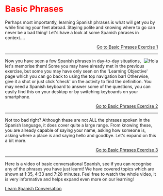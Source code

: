 <h1 style="color:red;">Basic Phrases</h1>

<p> Perhaps most importantly, learning Spanish phrases is what will get you by while finding your feet abroad. Staying polite and knowing where to go can never be a bad thing! Let's have a look at some Spanish phrases in context....</p> 

<p>
  <a style="float:right;" href="Phrases1.html" class="btn2"> Go to Basic Phrases Exercise 1</a>
  </p> 
  <div style="clear:both;"> </div>

<hr> 

<img src="https://s3.amazonaws.com/tinycards/image/1d73872383bca5edcd2c52e99296730e" alt="Hola" style="float:right;">

<p> Now you have seen a few Spanish phrases in day-to-day situations, let's memorise them! Some you may have already met in the previous exercise, but some you may have only seen on the 'Learning Objective' page which you can go back to using the top navigation bar! Otherwise, give it a shot or just click 'check' on the activity to find the definition. You may need a Spanish keyboard to answer some of the questions, you can easily find this on your desktop or by switching keyboards on your smartphone. </p> 

<p>
  <a style="float:right;" href="Phrases2.html" class="btn2"> Go to Basic Phrases Exercise 2</a>
  </p> 
  <div style="clear:both;"> </div>

<hr> 
 
 <p> Not too bad right? Although these are not ALL the phrases spoken in the Spanish language, it does cover quite a large range. From knowing these, you are already capable of saying your name, asking how someone is, asking where a place is and saying hello and goodbye. Let's expand on this a bit more. </p> 
 
<p>
  <a style="float:right;" href="Phrases3.html" class="btn2"> Go to Basic Phrases Exercise 3</a>
  </p> 
  <div style="clear:both;"> </div>
  
  <hr>
  
  <p> Here is a video of basic conversational Spanish, see if you can recognise any of the phrases you have just learnt! We have covered topics which are shown at 1:35, 4:33 and 7:28 minutes. Feel free to watch the whole video, it is very informative and helps expand even more on our learning!<p> 
  
 <a href="https://www.youtube.com/watch?v=isTm5ZEGcwI">Learn Spanish Conversation</a>
  
